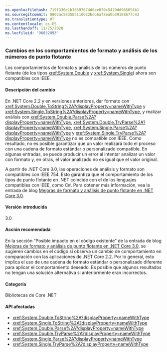 ```yaml
---
ms.openlocfilehash: 719f336e1b38597674d6ee8f0c5429dd965054b1
ms.sourcegitcommit: 0802ac583585110022beb6af8ea0b39188b77c43
ms.translationtype: HT
ms.contentlocale: es-ES
ms.lasthandoff: 11/25/2020
ms.locfileid: "96032093"
---
```

### <a name="floating-point-formatting-and-parsing-behavior-changed"></a>Cambios en los comportamientos de formato y análisis de los números de punto flotante

Los comportamientos de formato y análisis de los números de punto flotante (de los tipos <xref:System.Double> y <xref:System.Single>) ahora son compatibles con IEEE.

#### <a name="change-description"></a>Descripción del cambio

En .NET Core 2.2 y en versiones anteriores, dar formato con <xref:System.Double.ToString%2A?displayProperty=nameWithType> y <xref:System.Single.ToString%2A?displayProperty=nameWithType>, y realizar análisis con <xref:System.Double.Parse%2A?displayProperty=nameWithType>, <xref:System.Double.TryParse%2A?displayProperty=nameWithType>, <xref:System.Single.Parse%2A?displayProperty=nameWithType> y <xref:System.Single.TryParse%2A?displayProperty=nameWithType> no es compatible con IEEE. Como resultado, no es posible garantizar que un valor realizará todo el proceso con una cadena de formato estándar o personalizado compatible. En algunas entradas, se puede producir un error al intentar analizar un valor con formato y, en otras, el valor analizado no es igual que el valor original.

A partir de .NET Core 3.0, las operaciones de análisis y formato son compatibles con IEEE 754. Esto garantiza que el comportamiento de los tipos de punto flotante en .NET coincide con el de los lenguajes compatibles con IEEE, como C#. Para obtener más información, vea la entrada de blog [Mejoras de formato y análisis de punto flotante en .NET Core 3.0](https://devblogs.microsoft.com/dotnet/floating-point-parsing-and-formatting-improvements-in-net-core-3-0/).

#### <a name="version-introduced"></a>Versión introducida

3.0

#### <a name="recommended-action"></a>Acción recomendada

En la sección “Posible impacto en el código existente” de la entrada de blog [Mejoras de formato y análisis de punto flotante en .NET Core 3.0](https://devblogs.microsoft.com/dotnet/floating-point-parsing-and-formatting-improvements-in-net-core-3-0/), se sugieren cambios en el código si observa un cambio de comportamiento en comparación con las aplicaciones de .NET Core 2.2. Por lo general, esto implica el uso de una cadena de formato estándar o personalizado diferente para aplicar el comportamiento deseado. Es posible que algunos resultados no tengan una solución alternativa si anteriormente eran incorrectos.

#### <a name="category"></a>Categoría

Bibliotecas de Core .NET

#### <a name="affected-apis"></a>API afectadas

- <xref:System.Double.ToString%2A?displayProperty=nameWithType>
- <xref:System.Single.ToString%2A?displayProperty=nameWithType>
- <xref:System.Double.Parse%2A?displayProperty=nameWithType>
- <xref:System.Double.TryParse%2A?displayProperty=nameWithType>
- <xref:System.Single.Parse%2A?displayProperty=nameWithType>
- <xref:System.Single.TryParse%2A?displayProperty=nameWithType>

<!-- 

#### Affected APIs

- `Overload:System.Double.ToString`
- `Overload:System.Single.ToString`
- `Overload:System.Double.Parse`
- `Overload:System.Double.TryParse`
- `Overload:System.Single.Parse`
- `Overload:System.Single.TryParse`

-->
